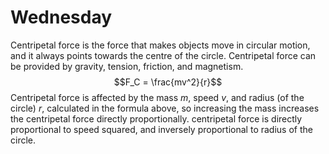# Wednesday

Centripetal force is the force that makes objects move in circular motion, and it always points towards the centre of the circle. 
Centripetal force can be provided by gravity, tension, friction, and magnetism.
$$F_C = \frac{mv^2}{r}$$
Centripetal force is affected by the mass $m$, speed $v$, and radius (of the circle) $r$, calculated in the formula above, so increasing the mass increases the centripetal force directly proportionally. centripetal force is directly proportional to speed squared, and inversely proportional to radius of the circle.